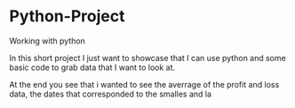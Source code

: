 # Python-Project
Working with python

In this short project I just want to showcase that I can use python and some basic code to grab data that I want to look at.

At the end you see that i wanted to see the averrage of the profit and loss data, the dates that corresponded to the smalles and la
